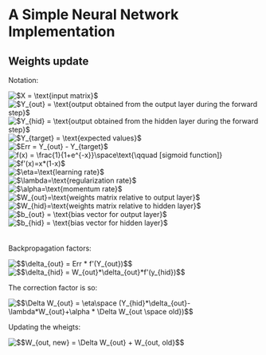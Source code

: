 # A Simple Neural Network Implementation

## Weights update

Notation:
<!-- markdownlint-disable MD033 -->
<img src="https://latex.codecogs.com/svg.latex?$X&space;=&space;\text{input&space;matrix}$" title="$X = \text{input matrix}$" /> \
<img src="https://latex.codecogs.com/svg.latex?$Y_{out}&space;=&space;\text{output&space;obtained&space;from&space;the&space;output&space;layer&space;during&space;the&space;forward&space;step}$" title="$Y_{out} = \text{output obtained from the output layer during the forward step}$" /> \
<img src="https://latex.codecogs.com/svg.latex?$Y_{hid}&space;=&space;\text{output&space;obtained&space;from&space;the&space;hidden&space;layer&space;during&space;the&space;forward&space;step}$" title="$Y_{hid} = \text{output obtained from the hidden layer during the forward step}$" />\
<img src="https://latex.codecogs.com/svg.latex?$Y_{target}&space;=&space;\text{expected&space;values}$" title="$Y_{target} = \text{expected values}$" />\
<img src="https://latex.codecogs.com/svg.latex?$Err&space;=&space;Y_{out}&space;-&space;Y_{target}$" title="$Err = Y_{out} - Y_{target}$" />\
<img src="https://latex.codecogs.com/svg.latex?f(x)&space;=&space;\frac{1}{1&plus;e^{-x}}\space\text{\qquad&space;[sigmoid&space;function]}" title="f(x) = \frac{1}{1+e^{-x}}\space\text{\qquad [sigmoid function]}" />\
<img src="https://latex.codecogs.com/svg.latex?$f'(x)=x*(1-x)$" title="$f'(x)=x*(1-x)$" />\
<img src="https://latex.codecogs.com/svg.latex?$\eta=\text{learning&space;rate}$" title="$\eta=\text{learning rate}$" />\
<img src="https://latex.codecogs.com/svg.latex?$\lambda=\text{regularization&space;rate}$" title="$\lambda=\text{regularization rate}$" />\
<img src="https://latex.codecogs.com/svg.latex?$\alpha=\text{momentum&space;rate}$" title="$\alpha=\text{momentum rate}$" />\
<img src="https://latex.codecogs.com/svg.latex?$W_{out}=\text{weights&space;matrix&space;relative&space;to&space;output&space;layer}$" title="$W_{out}=\text{weights matrix relative to output layer}$" />\
<img src="https://latex.codecogs.com/svg.latex?$W_{hid}=\text{weights&space;matrix&space;relative&space;to&space;hidden&space;layer}$" title="$W_{hid}=\text{weights matrix relative to hidden layer}$" />\
<img src="https://latex.codecogs.com/svg.latex?$b_{out}&space;=&space;\text{bias&space;vector&space;for&space;output&space;layer}$" title="$b_{out} = \text{bias vector for output layer}$" />\
<img src="https://latex.codecogs.com/svg.latex?$b_{hid}&space;=&space;\text{bias&space;vector&space;for&space;hidden&space;layer}$" title="$b_{hid} = \text{bias vector for hidden layer}$" />
\
\
\
Backpropagation factors:

<img src="https://latex.codecogs.com/svg.latex?$$\delta_{out}&space;=&space;Err&space;*&space;f'(Y_{out})$$" title="$$\delta_{out} = Err * f'(Y_{out})$$" />\
<img src="https://latex.codecogs.com/svg.latex?$$\delta_{hid}&space;=&space;W_{out}*\delta_{out}*f'(y_{hid})$$" title="$$\delta_{hid} = W_{out}*\delta_{out}*f'(y_{hid})$$" />

The correction factor is so:

<img src="https://latex.codecogs.com/svg.latex?$$\Delta&space;W_{out}&space;=&space;\eta\space&space;(Y_{hid}*\delta_{out}-\lambda*W_{out}&plus;\alpha&space;*&space;\Delta&space;W_{out&space;\space&space;old})$$" title="$$\Delta W_{out} = \eta\space (Y_{hid}*\delta_{out}-\lambda*W_{out}+\alpha * \Delta W_{out \space old})$$" />

Updating the wheigts:

<img src="https://latex.codecogs.com/svg.latex?$$W_{out,&space;new}&space;=&space;\Delta&space;W_{out}&space;&plus;&space;W_{out,&space;old}$$" title="$$W_{out, new} = \Delta W_{out} + W_{out, old}$$" />
